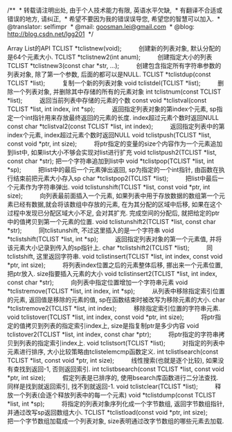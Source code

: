 /**
 * 转载请注明出处, 由于个人技术能力有限, 英语水平欠缺,
 * 有翻译不合适或错误的地方, 请纠正,
 * 希望不要因为我的错误误导您, 希望您的智慧可以加入.
 * @translator: selfimpr
 * @mail: goosman.lei@gmail.com
 * @blog: http://blog.csdn.net/lgg201
 */
 

Array List的API
TCLIST *tclistnew(void);
         创建新的列表对象, 默认分配的是64个元素大小.
TCLIST *tclistnew2(int anum);
         创建指定大小的列表
TCLIST *tclistnew3(const char *str, …);
         创建包含指定所有字符串参数的列表对象, 除了第一个参数, 后面的都可以是NULL.
TCLIST *tclistdup(const TCLIST *list);
         复制一个新的列表对象
void tclistdel(TCLIST *list);
         删除一个列表对象, 并删除其中存储的所有的元素对象
int tclistnum(const TCLIST *list);
         返回当前列表中存储的元素的个数
const void *tclistval(const TCLIST *list, int
index, int *sp);
         返回指定列表对象的第index个元素, sp指定一个int指针用来存放最终返回的元素的长度. index超过元素个数时返回NULL
const char *tclistval2(const TCLIST *list,
int index);
         返回指定列表中的第index个元素, index超过元素个数时返回NULL
void tclistpush(TCLIST *list, const void
*ptr, int size);
         将ptr指定的变量的size个内容作为一个元素追加到list中, 如果list大小不够会实现对list进行扩充
void tclistpush2(TCLIST *list, const char
*str);
把一个字符串追加到list中
void *tclistpop(TCLIST *list, int *sp);
         把list中的最后一个元素弹出返回, sp为指定的一个int指针, 由函数在执行结束前把元素大小存入sp
char *tclistpop2(TCLIST *list);
         把list中最后一个元素作为字符串弹出.
void tclistunshift(TCLIST *list, const void
*ptr, int size);
         向列表最前面插入一个元素, 如果列表中用于存放数据的数组第一个元素已经有数据,就会将该数组中存放的元素, 在为其分配的区域中后移, 如果在这个过程中发现已分配区域大小不足, 会对其扩充. 完成空间的分配后, 就把给定的ptr中的值拷贝到第一个元素的位置.
void tclistunshift2(TCLIST *list, const
char *str);
         同tclistunshift, 不过这里插入的是一个字符串
void *tclistshift(TCLIST *list, int *sp);
         返回指定列表对象的第一个元素值, 并将该元素大小记录到传入的sp指针上.
char *tclistshift2(TCLIST *list);
         同tclistshift, 这里返回字符串.
void tclistinsert(TCLIST *list, int index,
const void *ptr, int size);
         将列表index位置之后的元素整体后移, 挪出来一个元素位置, 把ptr放入. size指要插入元素的大小
void tclistinsert2(TCLIST *list, int index,
const char *str);
         向列表中指定位置增加一个字符串元素
void *tclistremove(TCLIST *list, int index,
int *sp);
         从列表中移除指定索引位置的元素, 返回值是移除的元素的值, sp在函数结束时被改写为移除元素的大小.
char *tclistremove2(TCLIST *list, int
index);
         移除指定索引位置的字符串元素.
void tclistover(TCLIST *list, int index,
const void *ptr, int size);
         将ptr指定的值拷贝到列表的指定索引index上, size是指复制ptr是多少内容
void tclistover2(TCLIST *list, int index,
const char *ptr);
         将ptr指定的字符串拷贝到列表的指定索引index上.
void tclistsort(TCLIST *list);
         对指定的列表中元素进行排序, 大小比较策略由tclistelemcmp函数定义. 
int tclistlsearch(const TCLIST *list, const
void *ptr, int size);
         线性搜索(也就是逐个比较), 如果没有查找到返回-1, 否则返回索引.
int tclistbsearch(const TCLIST *list, const
void *ptr, int size);
         假定列表是已排序的, 使用bsearch库函数进行二分法查找. 同样是找到就返回索引, 找不到就返回-1.
void tclistclear(TCLIST *list);
         释放一个列表(会逐个释放列表中的每一个元素)
void *tclistdump(const TCLIST *list, int
*sp);
         将指定的列表对象序列化成一个字节数组, 返回字节数组指针, 并通过改写sp返回数组大小.
TCLIST *tclistload(const void *ptr, int
size);
         把一个字节数组加载成一个列表对象, size表明通过改字节数组的哪些元素去加载.
 
